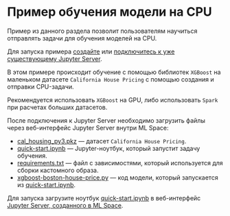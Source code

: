 # Пример обучения модели на CPU

Пример из данного раздела позволит пользователям научиться отправлять задачи для обучения моделей на CPU.

Для запуска примера [создайте](https://cloud.ru/ru/docs/aicloud/mlspace/concepts/guides/guides__jupyter/environments__environments__jupyter-server__create-new-jupyter-server.html) или [подключитесь к уже существующему Jupyter Server](https://cloud.ru/ru/docs/aicloud/mlspace/concepts/guides/guides__jupyter/environments__environments__jupyter-server__connect-to-exist.html).

В этом примере происходит обучение с помощью библиотек `XGBoost` на маленьком датасете `California House Pricing` с помощью создания и отправки CPU-задачи.

Рекомендуется использовать `XGBoost` на GPU, либо использовать `Spark` при расчетах больших датасетов.

После подключения к Jupyter Server необходимо загрузить файлы через веб-интерфейс Jupyter Server внутри ML Space:

 * [cal_housing_py3.pkz](cal_housing_py3.pkz) — датасет `California House Pricing`.
 * [quick-start.ipynb](quick-start.ipynb) — Jupyter-ноутбук, который запустит задачу обучения.
 * [requirements.txt](requirements.txt) — файл с зависимостями, который используется для сборки кастомного образа.
 * [xgboost-boston-house-price.py](xgboost-boston-house-price.py) — код модели, который запускается из [quick-start.ipynb](quick-start.ipynb).

Для запуска загрузите ноутбук [quick-start.ipynb](quick-start.ipynb) в веб-интерфейс [Jupyter Server, созданного в ML Space](https://mlspace.aicloud.sbercloud.ru/mlspace/jupyter-server).
